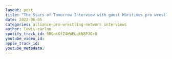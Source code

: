 ```yaml
---
layout: post
title: "The Stars of Tomorrow Interview with guest Maritimes pro wrestling rising star Justine Ward"
date: 2022-06-05
categories: alliance-pro-wrestling-network interviews
author: lewis-carlan
spotify_track_id: 5RQntOfZ4WWELqkN8PJOrG
youtube_video_id: 
apple_track_id: 
youtube_metadata: 
---
```


